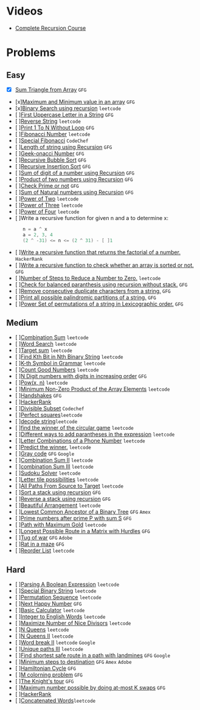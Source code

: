 # Videos
- [Complete Recursion Course](https://www.youtube.com/playlist?list=PL9gnSGHSqcnp39cTyB1dTZ2pJ04Xmdrod)

# Problems

## Easy
- [x] [Sum Triangle from Array](https://www.geeksforgeeks.org/sum-triangle-from-array/) `GFG` 
- [x][Maximum and Minimum value in an array](https://www.geeksforgeeks.org/recursive-programs-to-find-minimum-and-maximum-elements-of-array/) `GFG`
- [x][Binary Search using recursion](https://leetcode.com/problems/binary-search/) `leetcode`
- [ ][First Uppercase Letter in a String](https://www.geeksforgeeks.org/first-uppercase-letter-in-a-string-iterative-and-recursive/) `GFG`
- [ ][Reverse String](https://leetcode.com/problems/reverse-string/) `leetcode`
- [ ][Print 1 To N Without Loop](https://practice.geeksforgeeks.org/problems/print-1-to-n-without-using-loops-1587115620/1/) `GFG`
- [ ][Fibonacci Number](https://leetcode.com/problems/fibonacci-number/) `leetcode`
- [ ][Special Fibonacci](https://www.codechef.com/problems/FIBXOR01/) `CodeChef`
- [ ][Length of string using Recursion](https://www.geeksforgeeks.org/program-for-length-of-a-string-using-recursion/) `GFG`
- [ ][Geek-onacci Number](https://practice.geeksforgeeks.org/problems/geek-onacci-number/0/) `GFG`
- [ ][Recursive Bubble Sort](https://www.geeksforgeeks.org/recursive-bubble-sort/) `GFG`
- [ ][Recursive Insertion Sort](https://www.geeksforgeeks.org/recursive-insertion-sort/) `GFG`
- [ ][Sum of digit of a number using Recursion](https://www.geeksforgeeks.org/sum-digit-number-using-recursion/) `GFG`
- [ ][Product of two numbers using Recursion](https://www.geeksforgeeks.org/product-2-numbers-using-recursion/) `GFG`
- [ ][Check Prime or not](https://www.geeksforgeeks.org/recursive-program-prime-number/) `GFG`
- [ ][Sum of Natural numbers using Recursion](https://www.geeksforgeeks.org/sum-of-natural-numbers-using-recursion/) `GFG`
- [ ][Power of Two](https://leetcode.com/problems/power-of-two/) `leetcode`
- [ ][Power of Three](https://leetcode.com/problems/power-of-three/) `leetcode`
- [ ][Power of Four](https://leetcode.com/problems/power-of-four/) `leetcode`
- [ ]Write a recursive function for given n and a to determine x:
```java
      n = a ^ x 
      a = 2, 3, 4
      (2 ^ -31) <= n <= (2 ^ 31) - [ ]1      
```
- [ ][Write a recursive function that returns the factorial of a number.](https://www.hackerrank.com/challenges/30-recursion/problem) `HackerRank`
- [ ][Write a recursive function to check whether an array is sorted or not.](https://www.geeksforgeeks.org/program-check-array-sorted-not-iterative-recursive) `GFG`
- [ ][Number of Steps to Reduce a Number to Zero.](https://leetcode.com/problems/number-of-steps-to-reduce-a-number-to-zero/) `leetcode`
- [ ][Check for balanced paranthesis using recursion without stack.](https://www.geeksforgeeks.org/check-for-balanced-parenthesis-without-using-stack/) `GFG`
- [ ][Remove consecutive duplicate characters from a string.](https://www.geeksforgeeks.org/remove-consecutive-duplicates-string/) `GFG` 
- [ ][Print all possible palindromic partitions of a string.](https://www.geeksforgeeks.org/given-a-string-print-all-possible-palindromic-partition/) `GFG`
- [ ][Power Set of permutations of a string in Lexicographic order.](https://www.geeksforgeeks.org/powet-set-lexicographic-order/) `GFG`

## Medium
- [ ][Combination Sum](https://leetcode.com/problems/combination-sum/) `leetcode`
- [ ][Word Search](https://leetcode.com/problems/word-search/) `leetcode`
- [ ][Target sum](https://leetcode.com/problems/target-sum/) `leetcode`
- [ ][Find Kth Bit in Nth Binary String](https://leetcode.com/problems/find-kth-bit-in-nth-binary-string/) `leetcode`
- [ ][K-th Symbol in Grammar](https://leetcode.com/problems/k-th-symbol-in-grammar/) `leetcode`
- [ ][Count Good Numbers](https://leetcode.com/problems/count-good-numbers/) `leetcode`
- [ ][N Digit numbers with digits in increasing order](https://practice.geeksforgeeks.org/problems/n-digit-numbers-with-digits-in-increasing-order5903/1/) `GFG`
- [ ][Pow(x, n)](https://leetcode.com/problems/powx-n/) `leetcode`
- [ ][Minimum Non-Zero Product of the Array Elements](https://leetcode.com/problems/minimum-non-zero-product-of-the-array-elements/) `leetcode`
- [ ][Handshakes](https://practice.geeksforgeeks.org/problems/handshakes1303/1/) `GFG`
- [ ][HackerRank](https://www.hackerrank.com/domains/algorithms?filters%5Bsubdomains%5D%5B%5D=recursion&filters%5Bdifficulty%5D%5B%5D=medium)
- [ ][Divisible Subset](https://www.codechef.com/problems/DIVSUBS)  `Codechef`
- [ ][Perfect squares](https://leetcode.com/problems/perfect-squares/)`leetcode`
- [ ][decode string](https://leetcode.com/problems/decode-string/)`leetcode`
- [ ][find the winner of the circular game](https://leetcode.com/problems/find-the-winner-of-the-circular-game/) `leetcode`
- [ ][Different ways to add parantheses in the expression](https://leetcode.com/problems/different-ways-to-add-parentheses/) `leetcode`
- [ ][Letter Combinations of a Phone Number](https://leetcode.com/problems/letter-combinations-of-a-phone-number/) `leetcode`
- [ ][Predict the winner.](https://leetcode.com/problems/predict-the-winner/) `leetcode`
- [ ][Gray code](https://practice.geeksforgeeks.org/problems/gray-code-1611215248/1/) `GFG` `Google`
- [ ][Combination Sum II](https://leetcode.com/problems/combination-sum-ii/) `leetcode`
- [ ][combination Sum III](https://leetcode.com/problems/combination-sum-iii/) `leetcode`
- [ ][Sudoku Solver](https://leetcode.com/problems/sudoku-solver/) `leetcode`
- [ ][Letter tile possibilities](https://leetcode.com/problems/letter-tile-possibilities/) `leetcode`
- [ ][All Paths From Source to Target](https://leetcode.com/problems/all-paths-from-source-to-target/) `leetcode`
- [ ][Sort a stack using recursion](https://www.geeksforgeeks.org/sort-a-stack-using-recursion/) `GFG`
- [ ][Reverse a stack using recursion](https://www.geeksforgeeks.org/reverse-a-stack-using-recursion/) `GFG`
- [ ][Beautiful Arrangement](https://leetcode.com/problems/beautiful-arrangement/) `leetcode`
- [ ][Lowest Common Ancestor of a Binary Tree](https://practice.geeksforgeeks.org/problems/lowest-common-ancestor-in-a-binary-tree/1/) `GFG` `Amex`
- [ ][Prime numbers after prime P with sum S](https://www.geeksforgeeks.org/prime-numbers-after-prime-p-with-sum-s/) `GFG`
- [ ][Path with Maximum Gold](https://leetcode.com/problems/path-with-maximum-gold/) `leetcode`
- [ ][Longest Possible Route in a Matrix with Hurdles](https://www.geeksforgeeks.org/longest-possible-route-in-a-matrix-with-hurdles/) `GFG`
- [ ][Tug of war](https://www.geeksforgeeks.org/tug-of-war/) `GFG` `Adobe`
- [ ][Rat in a maze](https://www.geeksforgeeks.org/rat-in-a-maze-backtracking-2/) `GFG`
- [ ][Reorder List](https://leetcode.com/problems/reorder-list/) `leetcode`

## Hard
- [ ][Parsing A Boolean Expression](https://leetcode.com/problems/parsing-a-boolean-expression/) `leetcode`
- [ ][Special Binary String](https://leetcode.com/problems/special-binary-string/) `leetcode`
- [ ][Permutation Sequence](https://leetcode.com/problems/permutation-sequence/) `leetcode`
- [ ][Next Happy Number](https://practice.geeksforgeeks.org/problems/next-happy-number4538/1/) `GFG`
- [ ][Basic Calculator](https://leetcode.com/problems/basic-calculator/) `leetcode`
- [ ][Integer to English Words](https://leetcode.com/problems/integer-to-english-words/) `leetcode`
- [ ][Maximize Number of Nice Divisors](https://leetcode.com/problems/maximize-number-of-nice-divisors/) `leetcode`
- [ ][N Queens](https://leetcode.com/problems/n-queens/) `leetcode`
- [ ][N Queens II](https://leetcode.com/problems/n-queens-ii/) `leetcode`
- [ ][Word break II](https://leetcode.com/problems/word-break-ii/) `leetcode` `Google`
- [ ][Unique paths III](https://leetcode.com/problems/unique-paths-iii/) `leetcode`
- [ ][Find shortest safe route in a path with landmines](https://www.geeksforgeeks.org/find-shortest-safe-route-in-a-path-with-landmines/) `GFG` `Google`
- [ ][Minimum steps to destination](https://practice.geeksforgeeks.org/problems/minimum-number-of-steps-to-reach-a-given-number5234/1/) `GFG` `Amex` `Adobe`
- [ ][Hamiltonian Cycle](https://www.geeksforgeeks.org/hamiltonian-cycle-backtracking-6/) `GFG`
- [ ][M colorning problem](https://www.geeksforgeeks.org/m-coloring-problem-backtracking-5/) `GFG`
- [ ][The Knight's tour](https://www.geeksforgeeks.org/the-knights-tour-problem-backtracking-1/) `GFG`
- [ ][Maximum number possible by doing at-most K swaps](https://www.geeksforgeeks.org/find-maximum-number-possible-by-doing-at-most-k-swaps/) `GFG`
- [ ][HackerRank](https://www.hackerrank.com/domains/algorithms?filters%5Bsubdomains%5D%5B%5D=recursion&filters%5Bdifficulty%5D%5B%5D=hard)
- [ ][Concatenated Words](https://leetcode.com/problems/concatenated-words/)`leetcode`

